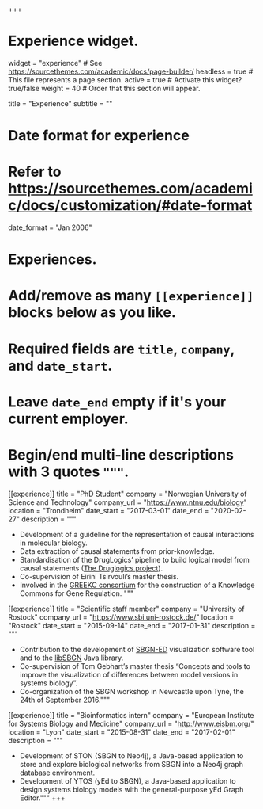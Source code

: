 +++
# Experience widget.
widget = "experience"  # See https://sourcethemes.com/academic/docs/page-builder/
headless = true  # This file represents a page section.
active = true  # Activate this widget? true/false
weight = 40  # Order that this section will appear.

title = "Experience"
subtitle = ""

# Date format for experience
#   Refer to https://sourcethemes.com/academic/docs/customization/#date-format
date_format = "Jan 2006"

# Experiences.
#   Add/remove as many `[[experience]]` blocks below as you like.
#   Required fields are `title`, `company`, and `date_start`.
#   Leave `date_end` empty if it's your current employer.
#   Begin/end multi-line descriptions with 3 quotes `"""`.
[[experience]]
  title = "PhD Student"
  company = "Norwegian University of Science and Technology"
  company_url = "https://www.ntnu.edu/biology"
  location = "Trondheim"
  date_start = "2017-03-01"
  date_end = "2020-02-27"
  description = """
- Development of a guideline for the representation of causal interactions in molecular biology.
- Data extraction of causal statements from prior-knowledge.
- Standardisation of the DrugLogics’ pipeline to build logical model from causal statements ([The Druglogics project](https://druglogics.eu/)).
- Co-supervision of Eirini Tsirvouli’s master thesis.
- Involved in the [GREEKC consortium](http://greekc.org/) for the construction of a Knowledge Commons for Gene Regulation.
  """

[[experience]]
  title = "Scientific staff member"
  company = "University of Rostock"
  company_url = "https://www.sbi.uni-rostock.de/"
  location = "Rostock"
  date_start = "2015-09-14"
  date_end = "2017-01-31"
  description = """
- Contribution to the development of [SBGN-ED](www.sbgn-ed.org/) visualization software tool and to the [libSBGN](https://github.com/sbgn/libsbgn) Java library.
- Co-supervision of Tom Gebhart’s master thesis “Concepts and tools to improve the visualization of differences between model versions in systems biology”.
- Co-organization of the SBGN workshop in Newcastle upon Tyne, the 24th of September 2016."""


[[experience]]
  title = "Bioinformatics intern"
  company = "European Institute for Systems Biology and Medicine"
  company_url = "http://www.eisbm.org/"
  location = "Lyon"
  date_start = "2015-08-31"
  date_end = "2017-02-01"
  description = """
- Development of STON (SBGN to Neo4j), a Java-based application to store and explore biological networks from SBGN into a Neo4j graph database environment.
- Development of YTOS (yEd to SBGN), a Java-based application to design systems biology models with the general-purpose yEd Graph Editor."""
+++
